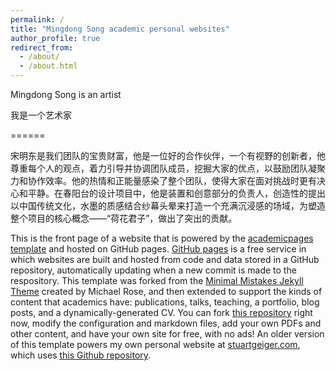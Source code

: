 ```yaml
---
permalink: /
title: "Mingdong Song academic personal websites"
author_profile: true
redirect_from: 
  - /about/
  - /about.html
---
```


Mingdong Song is an artist

我是一个艺术家

======

宋明东是我们团队的宝贵财富，他是一位好的合作伙伴，一个有视野的创新者，他尊重每个人的观点，着力引导并协调团队成员，挖掘大家的优点，以鼓励团队凝聚力和协作效率。他的热情和正能量感染了整个团队，使得大家在面对挑战时更有决心和平静。在春阳台的设计项目中，他是装置和创意部分的负责人，创造性的提出以中国传统文化，水墨的质感结合纱幕头晕来打造一个充满沉浸感的场域，为塑造整个项目的核心概念——“荷花君子”，做出了突出的贡献。


This is the front page of a website that is powered by the [academicpages template](https://github.com/academicpages/academicpages.github.io) and hosted on GitHub pages. [GitHub pages](https://pages.github.com) is a free service in which websites are built and hosted from code and data stored in a GitHub repository, automatically updating when a new commit is made to the respository. This template was forked from the [Minimal Mistakes Jekyll Theme](https://mmistakes.github.io/minimal-mistakes/) created by Michael Rose, and then extended to support the kinds of content that academics have: publications, talks, teaching, a portfolio, blog posts, and a dynamically-generated CV. You can fork [this repository](https://github.com/academicpages/academicpages.github.io) right now, modify the configuration and markdown files, add your own PDFs and other content, and have your own site for free, with no ads! An older version of this template powers my own personal website at [stuartgeiger.com](http://stuartgeiger.com), which uses [this Github repository](https://github.com/staeiou/staeiou.github.io).




